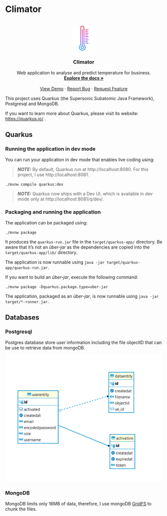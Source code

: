 # Climator

<br />
<div align="center">
  <a href="https://github.com/amirul-zafrin/climator">
    <img src="https://github.com/amirul-zafrin/climator/blob/main/public/logo.png" alt="Logo" width="80" height="80">
  </a>

<h3 align="center">Climator</h3>

  <p align="center">
    Web application to analyse and predict temperature for business. 
    <br />
    <a href="https://github.com/amirul-zafrin/climator"><strong>Explore the docs »</strong></a>
    <br />
    <br />
    <a href="https://github.com/amirul-zafrin/climator">View Demo</a>
    ·
    <a href="https://github.com/amirul-zafrin/climator/issues">Report Bug</a>
    ·
    <a href="https://github.com/amirul-zafrin/climator/issues">Request Feature</a>
  </p>
</div>

This project uses Quarkus (the Supersonic Subatomic Java Framework), Postgresql and MongoDB.

If you want to learn more about Quarkus, please visit its website: https://quarkus.io/ .

## Quarkus

### Running the application in dev mode

You can run your application in dev mode that enables live coding using:

> **_NOTE:_** By default, Quarkus run at http://localhost:8080. For this project, I use http://localhost:8081.

```shell script
./mvnw compile quarkus:dev
```

> **_NOTE:_** Quarkus now ships with a Dev UI, which is available in dev mode only at http://localhost:8081/q/dev/.

### Packaging and running the application

The application can be packaged using:

```shell script
./mvnw package
```

It produces the `quarkus-run.jar` file in the `target/quarkus-app/` directory.
Be aware that it’s not an _über-jar_ as the dependencies are copied into the `target/quarkus-app/lib/` directory.

The application is now runnable using `java -jar target/quarkus-app/quarkus-run.jar`.

If you want to build an _über-jar_, execute the following command:

```shell script
./mvnw package -Dquarkus.package.type=uber-jar
```

The application, packaged as an _über-jar_, is now runnable using `java -jar target/*-runner.jar`.

## Databases

### Postgresql

Postgres database store user information including the file objectID that can be use to retrieve data from mongoDB.

![Postgresql](https://github.com/amirul-zafrin/climator/blob/main/public/postgres_er.png)

### MongoDB

MongoDB limits only 16MB of data, therefore, I use mongoDB [GridFS](https://www.mongodb.com/docs/manual/core/gridfs/#:~:text=GridFS%20is%20a%20specification%20for,chunk%20as%20a%20separate%20document) to chunk the files.
